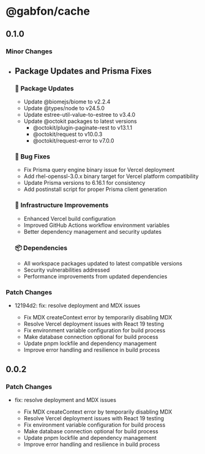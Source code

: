 # @gabfon/cache

## 0.1.0

### Minor Changes

- ## Package Updates and Prisma Fixes

  ### 🔧 Package Updates

  - Update @biomejs/biome to v2.2.4
  - Update @types/node to v24.5.0
  - Update estree-util-value-to-estree to v3.4.0
  - Update @octokit packages to latest versions
    - @octokit/plugin-paginate-rest to v13.1.1
    - @octokit/request to v10.0.3
    - @octokit/request-error to v7.0.0

  ### 🐛 Bug Fixes

  - Fix Prisma query engine binary issue for Vercel deployment
  - Add rhel-openssl-3.0.x binary target for Vercel platform compatibility
  - Update Prisma versions to 6.16.1 for consistency
  - Add postinstall script for proper Prisma client generation

  ### 🚀 Infrastructure Improvements

  - Enhanced Vercel build configuration
  - Improved GitHub Actions workflow environment variables
  - Better dependency management and security updates

  ### 📦 Dependencies

  - All workspace packages updated to latest compatible versions
  - Security vulnerabilities addressed
  - Performance improvements from updated dependencies

### Patch Changes

- 12194d2: fix: resolve deployment and MDX issues

  - Fix MDX createContext error by temporarily disabling MDX
  - Resolve Vercel deployment issues with React 19 testing
  - Fix environment variable configuration for build process
  - Make database connection optional for build process
  - Update pnpm lockfile and dependency management
  - Improve error handling and resilience in build process

## 0.0.2

### Patch Changes

- fix: resolve deployment and MDX issues

  - Fix MDX createContext error by temporarily disabling MDX
  - Resolve Vercel deployment issues with React 19 testing
  - Fix environment variable configuration for build process
  - Make database connection optional for build process
  - Update pnpm lockfile and dependency management
  - Improve error handling and resilience in build process
